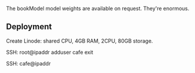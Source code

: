 The bookModel model weights are available on request. They're enormous.

## Deployment

Create Linode: shared CPU, 4GB RAM, 2CPU, 80GB storage.

SSH: root@ipaddr
adduser cafe
exit

SSH: cafe@ipaddr

